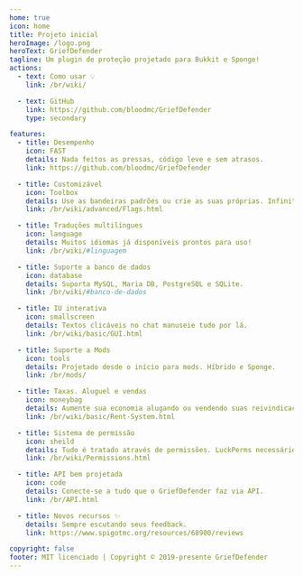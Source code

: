 ```yaml
---
home: true
icon: home
title: Projeto inicial
heroImage: /logo.png
heroText: GriefDefender
tagline: Um plugin de proteção projetado para Bukkit e Sponge!
actions:
  - text: Como usar 💡
    link: /br/wiki/

  - text: GitHub
    link: https://github.com/bloodmc/GriefDefender
    type: secondary

features:
  - title: Desempenho
    icon: FAST
    details: Nada feitos as pressas, código leve e sem atrasos.
    link: https://github.com/bloodmc/GriefDefender

  - title: Customizável
    icon: Toolbox
    details: Use as bandeiras padrões ou crie as suas próprias. Infinitas possibilidades!
    link: /br/wiki/advanced/Flags.html

  - title: Traduções multilíngues
    icon: language
    details: Muitos idiomas já disponíveis prontos para uso!
    link: /br/wiki/#linguagem

  - title: Suporte a banco de dados
    icon: database
    details: Suporta MySQL, Maria DB, PostgreSQL e SQLite.
    link: /br/wiki/#banco-de-dados

  - title: IU interativa
    icon: smallscreen
    details: Textos clicáveis no chat manuseie tudo por lá.
    link: /br/wiki/basic/GUI.html

  - title: Suporte a Mods
    icon: tools
    details: Projetado desde o início para mods. Híbrido e Sponge.
    link: /br/mods/

  - title: Taxas. Aluguel e vendas
    icon: moneybag
    details: Aumente sua economia alugando ou vendendo suas reivindicações e muito mais.
    link: /br/wiki/basic/Rent-System.html

  - title: Sistema de permissão
    icon: sheild
    details: Tudo é tratado através de permissões. LuckPerms necessário,
    link: /br/wiki/Permissions.html

  - title: API bem projetada
    icon: code
    details: Conecte-se a tudo que o GriefDefender faz via API.
    link: /br/API.html

  - title: Novos recursos ✨
    details: Sempre escutando seus feedback.
    link: https://www.spigotmc.org/resources/68900/reviews

copyright: false
footer: MIT licenciado | Copyright © 2019-presente GriefDefender
---
```

